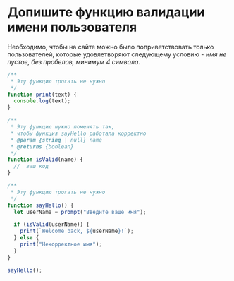 # Допишите функцию валидации имени пользователя

Необходимо, чтобы на сайте можно было поприветствовать только пользователей,
которые удовлетворяют следующему условию - _имя не пустое, без пробелов, минимум 4 символа_.

```js
/**
 * Эту функцию трогать не нужно
 */
function print(text) {
  console.log(text);
}

/**
 * Эту функцию нужно поменять так,
 * чтобы функция sayHello работала корректно
 * @param {string | null} name
 * @returns {boolean}
 */
function isValid(name) {
  //  ваш код
}

/**
 * Эту функцию трогать не нужно
 */
function sayHello() {
  let userName = prompt("Введите ваше имя");

  if (isValid(userName)) {
    print(`Welcome back, ${userName}!`);
  } else {
    print("Некорректное имя");
  }
}

sayHello();
```
